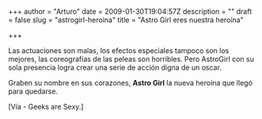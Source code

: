 +++
author = "Arturo"
date = 2009-01-30T19:04:57Z
description = ""
draft = false
slug = "astrogirl-heroina"
title = "Astro Girl eres nuestra heroína"

+++

<p>Las actuaciones son malas, los efectos especiales tampoco son los mejores, las coreografías de las peleas son horribles. Pero AstroGirl con su sola presencia logra crear una serie de acción digna de un oscar.</p>

<p>Graben su nombre en sus corazones, <strong>Astro Girl</strong> la nueva heroína que llegó para quedarse.</p>

<p>[Vía - Geeks are Sexy.]</p>
